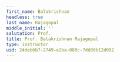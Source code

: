 ```yaml
---
first_name: Balakrishnan
headless: true
last_name: Rajagopal
middle_initial: ''
salutation: Prof.
title: Prof. Balakrishnan Rajagopal
type: instructor
uid: 24deb6b7-2749-e2ba-080c-7dd80b12d082
---
```

